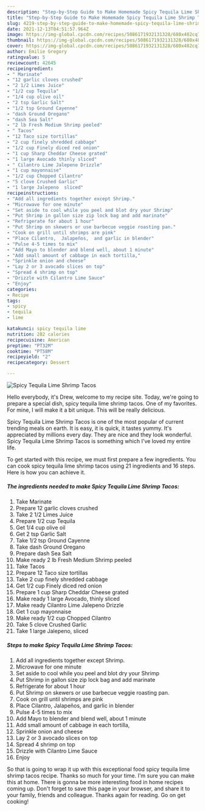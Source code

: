 ```yaml
---
description: "Step-by-Step Guide to Make Homemade Spicy Tequila Lime Shrimp Tacos"
title: "Step-by-Step Guide to Make Homemade Spicy Tequila Lime Shrimp Tacos"
slug: 4219-step-by-step-guide-to-make-homemade-spicy-tequila-lime-shrimp-tacos
date: 2021-12-13T04:51:57.964Z
image: https://img-global.cpcdn.com/recipes/5086171932131328/680x482cq70/spicy-tequila-lime-shrimp-tacos-recipe-main-photo.jpg
thumbnail: https://img-global.cpcdn.com/recipes/5086171932131328/680x482cq70/spicy-tequila-lime-shrimp-tacos-recipe-main-photo.jpg
cover: https://img-global.cpcdn.com/recipes/5086171932131328/680x482cq70/spicy-tequila-lime-shrimp-tacos-recipe-main-photo.jpg
author: Emilie Gregory
ratingvalue: 5
reviewcount: 42645
recipeingredient:
- " Marinate"
- "12 garlic cloves crushed"
- "2 1/2 Limes Juice"
- "1/2 cup Tequila"
- "1/4 cup olive oil"
- "2 tsp Garlic Salt"
- "1/2 tsp Ground Cayenne"
- "dash Ground Oregano"
- "dash Sea Salt"
- "2 lb Fresh Medium Shrimp peeled"
- " Tacos"
- "12 Taco size tortillas"
- "2 cup finely shredded cabbage"
- "1/2 cup Finely diced red onion"
- "1 cup Sharp Cheddar Cheese grated"
- "1 large Avocado thinly sliced"
- " Cilantro Lime Jalepeno Drizzle"
- "1 cup mayonnaise"
- "1/2 cup Chopped Cilantro"
- "5 clove Crushed Garlic"
- "1 large Jalepeno  sliced"
recipeinstructions:
- "Add all ingredients together except Shrimp."
- "Microwave for one minute"
- "Set aside to cool while you peel and blot dry your Shrimp"
- "Put Shrimp in gallon size zip lock bag and add marinate"
- "Refrigerate for about 1 hour"
- "Put Shrimp on skewers or use barbecue veggie roasting pan."
- "Cook on grill until shrimps are pink"
- "Place Cilantro,  Jalapeños,  and garlic in blender"
- "Pulse 4-5 times to mix"
- "Add Mayo to blender and blend well, about 1 minute"
- "Add small amount of cabbage in each tortilla,"
- "Sprinkle onion and cheese"
- "Lay 2 or 3 avocado slices on top"
- "Spread 4 shrimp on top"
- "Drizzle with Cilantro Lime Sauce"
- "Enjoy"
categories:
- Recipe
tags:
- spicy
- tequila
- lime

katakunci: spicy tequila lime 
nutrition: 282 calories
recipecuisine: American
preptime: "PT32M"
cooktime: "PT58M"
recipeyield: "2"
recipecategory: Dessert

---
```



![Spicy Tequila Lime Shrimp Tacos](https://img-global.cpcdn.com/recipes/5086171932131328/680x482cq70/spicy-tequila-lime-shrimp-tacos-recipe-main-photo.jpg)

Hello everybody, it's Drew, welcome to my recipe site. Today, we're going to prepare a special dish, spicy tequila lime shrimp tacos. One of my favorites. For mine, I will make it a bit unique. This will be really delicious.



Spicy Tequila Lime Shrimp Tacos is one of the most popular of current trending meals on earth. It is easy, it is quick, it tastes yummy. It's appreciated by millions every day. They are nice and they look wonderful. Spicy Tequila Lime Shrimp Tacos is something which I've loved my entire life.


To get started with this recipe, we must first prepare a few ingredients. You can cook spicy tequila lime shrimp tacos using 21 ingredients and 16 steps. Here is how you can achieve it.

<!--inarticleads1-->

##### The ingredients needed to make Spicy Tequila Lime Shrimp Tacos:

1. Take  Marinate
1. Prepare 12 garlic cloves crushed
1. Take 2 1/2 Limes Juice
1. Prepare 1/2 cup Tequila
1. Get 1/4 cup olive oil
1. Get 2 tsp Garlic Salt
1. Take 1/2 tsp Ground Cayenne
1. Take dash Ground Oregano
1. Prepare dash Sea Salt
1. Make ready 2 lb Fresh Medium Shrimp peeled
1. Take  Tacos
1. Prepare 12 Taco size tortillas
1. Take 2 cup finely shredded cabbage
1. Get 1/2 cup Finely diced red onion
1. Prepare 1 cup Sharp Cheddar Cheese grated
1. Make ready 1 large Avocado, thinly sliced
1. Make ready  Cilantro Lime Jalepeno Drizzle
1. Get 1 cup mayonnaise
1. Make ready 1/2 cup Chopped Cilantro
1. Take 5 clove Crushed Garlic
1. Take 1 large Jalepeno,  sliced




<!--inarticleads2-->

##### Steps to make Spicy Tequila Lime Shrimp Tacos:

1. Add all ingredients together except Shrimp.
1. Microwave for one minute
1. Set aside to cool while you peel and blot dry your Shrimp
1. Put Shrimp in gallon size zip lock bag and add marinate
1. Refrigerate for about 1 hour
1. Put Shrimp on skewers or use barbecue veggie roasting pan.
1. Cook on grill until shrimps are pink
1. Place Cilantro,  Jalapeños,  and garlic in blender
1. Pulse 4-5 times to mix
1. Add Mayo to blender and blend well, about 1 minute
1. Add small amount of cabbage in each tortilla,
1. Sprinkle onion and cheese
1. Lay 2 or 3 avocado slices on top
1. Spread 4 shrimp on top
1. Drizzle with Cilantro Lime Sauce
1. Enjoy




So that is going to wrap it up with this exceptional food spicy tequila lime shrimp tacos recipe. Thanks so much for your time. I'm sure you can make this at home. There is gonna be more interesting food in home recipes coming up. Don't forget to save this page in your browser, and share it to your family, friends and colleague. Thanks again for reading. Go on get cooking!

